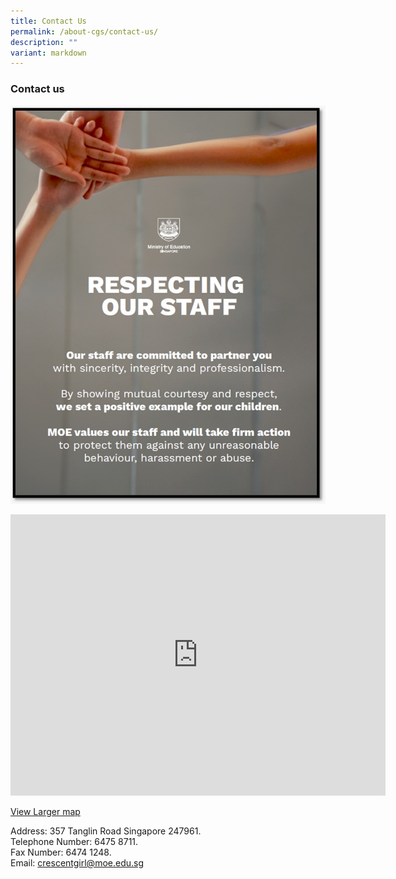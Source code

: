 ```yaml
---
title: Contact Us
permalink: /about-cgs/contact-us/
description: ""
variant: markdown
---
```

### **Contact us**

![](/images/respecting_our_staff.jpg)
<iframe loading="lazy" allowfullscreen="" style="border:0;" height="450" width="600" src="https://www.google.com/maps/embed?pb=!1m14!1m8!1m3!1d15955.203207351013!2d103.8168823!3d1.2940214!3m2!1i1024!2i768!4f13.1!3m3!1m2!1s0x0%3A0x6be576c052398c37!2sCrescent%20Girls'%20School!5e0!3m2!1sen!2ssg!4v1675240249073!5m2!1sen!2ssg"></iframe>

[View Larger map](https://www.google.com.sg/maps?f=q&amp;source=embed&amp;hl=en&amp;geocode&amp;q=crescent+girl+school&amp;sll=1.293602,103.817675&amp;sspn=0.008045,0.011362&amp;ie=UTF8&amp;hq=crescent+girl+school&amp;hnear&amp;t=m&amp;cid=7774750900110330935&amp;ll=1.293831,103.817818&amp;spn=0.005363,0.006427&amp;z=17&amp;iwloc=A)

Address: 357 Tanglin Road Singapore 247961.<br>
Telephone Number: 6475 8711.<br>
Fax Number: 6474 1248.<br>
Email:&nbsp;[crescentgirl@moe.edu.sg](mailto:crescentgirl@moe.edu.sg)
